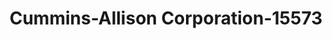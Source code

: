 ---
f_zip-code: 78154
f_state-code: TX
title: Cummins-Allison Corporation-15573
f_phone: 210-651-8200
f_city-only: Selma
f_address: 9330 Corporate Drive Suite 401 Selma
f_location-unique-id: '15573'
slug: cummins-allison-corporation-15573
updated-on: '2024-05-30T13:46:58.046Z'
created-on: '2024-05-30T13:36:59.803Z'
published-on: '2024-05-30T13:54:32.469Z'
f_city-state: cms/city/selma-tx.md
f_company: cms/company/cummins-allison-corporation.md
f_state: cms/state/texas.md
layout: '[payday-loan].html'
tags: payday-loan
---